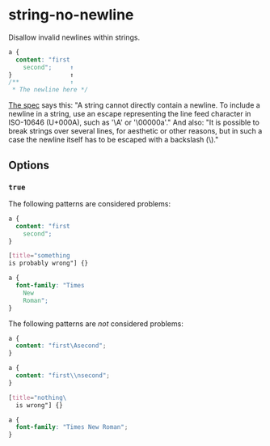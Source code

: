 # string-no-newline  
  
Disallow invalid newlines within strings.  
  
<!-- prettier-ignore -->  
```css  
a {  
  content: "first  
    second";     ↑  
}                ↑  
/**              ↑  
 * The newline here */  
```  
  
[The spec](https://www.w3.org/TR/CSS2/syndata.html#strings) says this: "A string cannot directly contain a newline. To include a newline in a string, use an escape representing the line feed character in ISO-10646 (U+000A), such as '\A' or '\00000a'." And also: "It is possible to break strings over several lines, for aesthetic or other reasons, but in such a case the newline itself has to be escaped with a backslash (\\)."  
  
## Options  
  
### `true`  
  
The following patterns are considered problems:  
  
<!-- prettier-ignore -->  
```css  
a {  
  content: "first  
    second";  
}  
```  
  
<!-- prettier-ignore -->  
```css  
[title="something  
is probably wrong"] {}  
```  
  
<!-- prettier-ignore -->  
```css  
a {  
  font-family: "Times  
    New  
    Roman";  
}  
```  
  
The following patterns are _not_ considered problems:  
  
<!-- prettier-ignore -->  
```css  
a {  
  content: "first\Asecond";  
}  
```  
  
<!-- prettier-ignore -->  
```css  
a {  
  content: "first\\nsecond";  
}  
```  
  
<!-- prettier-ignore -->  
```css  
[title="nothing\  
  is wrong"] {}  
```  
  
<!-- prettier-ignore -->  
```css  
a {  
  font-family: "Times New Roman";  
}  
```  
